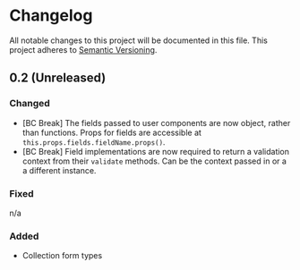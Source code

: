# Changelog

All notable changes to this project will be documented in this file.
This project adheres to [Semantic Versioning](http://semver.org/).

## 0.2 (Unreleased)

### Changed

- [BC Break] The fields passed to user components are now object, rather than
  functions. Props for fields are accessible at `this.props.fields.fieldName.props()`.
- [BC Break] Field implementations are now required to return a validation
  context from their `validate` methods. Can be the context passed in or a 
  a different instance.

### Fixed
n/a

### Added

- Collection form types
